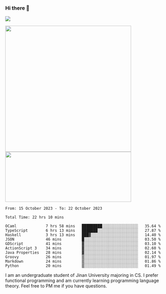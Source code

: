 ### Hi there 👋

<!--
**pe200012/pe200012** is a ✨ _special_ ✨ repository because its `README.md` (this file) appears on your GitHub profile.

Here are some ideas to get you started:

- 🔭 I’m currently working on ...
- 🌱 I’m currently learning ...
- 👯 I’m looking to collaborate on ...
- 🤔 I’m looking for help with ...
- 💬 Ask me about ...
- 📫 How to reach me: ...
- 😄 Pronouns: ...
- ⚡ Fun fact: ...
-->
![](https://www.codewars.com/users/pe200012/badges/large)
<p>
    <img width="400em" src="https://github-readme-stats-git-masterrstaa-rickstaa.vercel.app/api?username=pe200012&show_icons=true&icon_color=f44336&title_color=757de8&rank_icon=github">
    <img width="400em" height="159em" src="https://github-readme-stats-git-masterrstaa-rickstaa.vercel.app/api/top-langs/?username=pe200012&hide=html,cmake,css&title_color=757de8&layout=compact">
</p>

<!--START_SECTION:waka-->

```all_time
From: 15 October 2023 - To: 22 October 2023

Total Time: 22 hrs 10 mins

OCaml             7 hrs 58 mins   █████████░░░░░░░░░░░░░░░░   35.64 %
TypeScript        6 hrs 13 mins   ███████░░░░░░░░░░░░░░░░░░   27.87 %
Haskell           3 hrs 13 mins   ███▓░░░░░░░░░░░░░░░░░░░░░   14.40 %
JSON              46 mins         █░░░░░░░░░░░░░░░░░░░░░░░░   03.50 %
GDScript          41 mins         ▓░░░░░░░░░░░░░░░░░░░░░░░░   03.10 %
ActionScript 3    34 mins         ▓░░░░░░░░░░░░░░░░░░░░░░░░   02.60 %
Java Properties   28 mins         ▓░░░░░░░░░░░░░░░░░░░░░░░░   02.14 %
Groovy            26 mins         ▒░░░░░░░░░░░░░░░░░░░░░░░░   01.97 %
Markdown          24 mins         ▒░░░░░░░░░░░░░░░░░░░░░░░░   01.86 %
Python            20 mins         ▒░░░░░░░░░░░░░░░░░░░░░░░░   01.49 %
```

<!--END_SECTION:waka-->

I am an undergraduate student of Jinan University majoring in CS. I prefer functional programming and am currently learning programming language theory. Feel free to PM me if you have questions.
